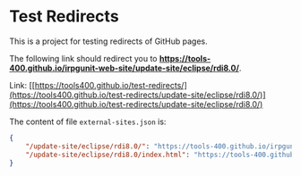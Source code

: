 # Test Redirects

This is a project for testing redirects of GitHub pages.

The following link should redirect you to **https://tools-400.github.io/irpgunit-web-site/update-site/eclipse/rdi8.0/**.

Link: [[https://tools400.github.io/test-redirects/](https://tools400.github.io/test-redirects/update-site/eclipse/rdi8.0/)](https://tools400.github.io/test-redirects/update-site/eclipse/rdi8.0/)

The content of file `external-sites.json` is:

```json
{
    "/update-site/eclipse/rdi8.0/": "https://tools-400.github.io/irpgunit-web-site/update-site/eclipse/rdi8.0/",
    "/update-site/eclipse/rdi8.0/index.html": "https://tools-400.github.io/irpgunit-web-site/update-site/eclipse/rdi8.0/"
}
```
